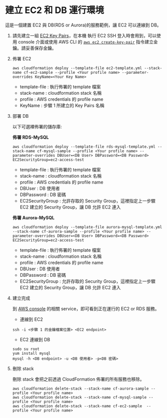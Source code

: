 # 建立 EC2 和 DB 運行環境

這是一個建置 EC2 與 DB(RDS or Aurora)的服務範例，讓 EC2 可以連線到 DB。

1. 請先建立一組 [EC2 Key Pairs](https://docs.aws.amazon.com/AWSEC2/latest/UserGuide/ec2-key-pairs.html)，在本機 執行 EC2 SSH 登入時會用到，可以使用 console 介面或使用 AWS CLI 的 [`aws ec2 create-key-pair`](https://docs.aws.amazon.com/cli/latest/reference/ec2/create-key-pair.html) 指令建立金鑰。請妥善保存金鑰。
2. 佈署 EC2
    ```
    aws cloudformation deploy --template-file ec2-template.yml --stack-name cf-ec2-sample --profile <Your profile name> --parameter-overrides KeyName=<Your Key Name>
    ```
    - template-file : 執行佈署的 template 檔案
    - stack-name : cloudformation stack 名稱
    - profile : AWS credentials 的 profile name
    - KeyName : 步驟 1 所建立的 Key Pairs 名稱

3. 部署 DB

    以下可選襗佈署的儲存庫:
    
    **佈署 RDS-MySQL**
    
    ```
    aws cloudformation deploy --template-file rds-mysql-template.yml --stack-name cf-mysql-sample --profile <Your profile name> --parameter-overrides DBUser=<DB User> DBPassword=<DB Password> EC2SecurityGroup=ec2-access-test
    ```
    
    - template-file : 執行佈署的 template 檔案
    - stack-name : cloudformation stack 名稱
    - profile : AWS credentials 的 profile name
    - DBUser : DB 使用者
    - DBPassword : DB 密碼
    - EC2SecurityGroup : 允許存取的 Security Group，這裡指定上一步驟 EC2 建立的 Security Group，讓 DB 允許 EC2 連入
   
    **佈署 Aurora-MySQL**
    
    ```
    aws cloudformation deploy --template-file aurora-mysql-template.yml --stack-name cf-aurora-sample --profile <Your profile name> --parameter-overrides DBUser=<DB User> DBPassword=<DB Password> EC2SecurityGroup=ec2-access-test
    ```
    
    - template-file : 執行佈署的 template 檔案
    - stack-name : cloudformation stack 名稱
    - profile : AWS credentials 的 profile name
    - DBUser : DB 使用者
    - DBPassword : DB 密碼
    - EC2SecurityGroup : 允許存取的 Security Group，這裡指定上一步驟 EC2 建立的 Security Group，讓 DB 允許 EC2 連入
    

4. 建立完成
    
    到 [AWS console](https://console.aws.amazon.com) 的相關 service，即可看到正在運行的 EC2 or RDS 服務。
    
    - 連線到 EC2
    
    ```
    ssh -i <步驟 1 的金鑰檔案位置> <EC2 endpoint>
    ```
    
    - EC2 連線到 DB
    ```
    sudo su root
    yum install mysql
    mysql -h <DB endpoint> -u <DB 使用者> -p<DB 密碼>
    ```

5. 刪除 stack

    刪除 stack 會把之前透過 CloudFormation 佈署的所有服務也移除。
    
    ```
    aws cloudformation delete-stack --stack-name cf-aurora-sample --profile <Your profile name>
    aws cloudformation delete-stack --stack-name cf-mysql-sample --profile <Your profile name>
    aws cloudformation delete-stack --stack-name cf-ec2-sample  --profile <Your profile name>
    ```

